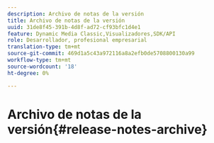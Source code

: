 ```yaml
---
description: Archivo de notas de la versión
title: Archivo de notas de la versión
uuid: 31de8f45-391b-4d8f-ad72-cf93bfc1d4e1
feature: Dynamic Media Classic,Visualizadores,SDK/API
role: Desarrollador, profesional empresarial
translation-type: tm+mt
source-git-commit: 469d1a5c43a972116a8a2efb0de5708800130a99
workflow-type: tm+mt
source-wordcount: '18'
ht-degree: 0%

---
```



# Archivo de notas de la versión{#release-notes-archive}

